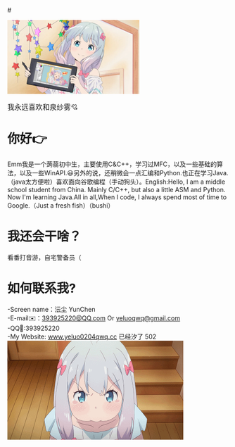 #<p align=left> <img src=https://github.com/YunChenqwq/YunChenqwq/blob/main/title.png /> </p><font size="3">我永远喜欢和泉纱雾💘</font>

# 你好👉
  Emm我是一个蒟蒻初中生，主要使用C&C++，学习过MFC，以及一些基础的算法，以及一些WinAPI.😃另外的说，还稍微会一点汇编和Python.也正在学习Java.（java太方便啦）喜欢面向谷歌编程（手动狗头）。English:Hello, I am a middle school student from China. Mainly C/C++, but also a little ASM and Python. Now I'm learning Java.All in all,When I code, I always spend most of time to Google.（Just a fresh fish）（bushi）
# 我还会干啥？
  看番打音游，自宅警备员（
# 如何联系我?
  -Screen name：沄尘 YunChen<br>
  -E-mail✉️：393925220@QQ.com Or yeluoqwq@gmail.com<br>
  -QQ🐧:393925220<br>
  -My Website: www.yeluo0204qwq.cc 已经汐了 502<br>
</a>
   <img align="center" alt="Top Langs" src="https://github.com/YunChenqwq/YunChenqwq/blob/main/izumi.gif" />
</a>
   
  
  
  
  
  
  
  
  
  
      



